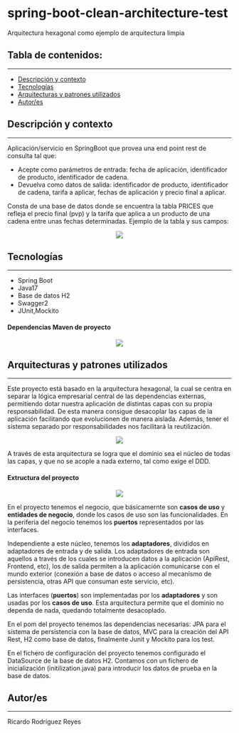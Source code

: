 # spring-boot-clean-architecture-test
Arquitectura hexagonal como ejemplo de arquitectura limpia

## Tabla de contenidos:
---

- [Descripción y contexto](#descripción-y-contexto)
- [Tecnologías](#tecnologías)
- [Arquitecturas y patrones utilizados](#arquitecturas-y-patrones-utilizados)
- [Autor/es](#autores)

## Descripción y contexto
---
Aplicación/servicio en SpringBoot que provea una end point rest de consulta  tal que: 
  - Acepte como parámetros de entrada: fecha de aplicación, identificador de producto, identificador de cadena.
  - Devuelva como datos de salida: identificador de producto, identificador de cadena, tarifa a aplicar, fechas de aplicación y precio final a aplicar.

Consta de una base de datos donde se encuentra la tabla PRICES que refleja el precio final (pvp) y la tarifa que aplica a un producto de una cadena entre unas fechas determinadas. Ejemplo de la tabla y sus campos:
 
<p align="center"><img src="https://www.soy3eres.es/tabla%20PRICES.PNG"/></p> 

## Tecnologías
---
  - Spring Boot
  - Java17
  - Base de datos H2
  - Swagger2
  - JUnit,Mockito

#### Dependencias Maven de proyecto
  <p align="center"><img src="https://www.soy3eres.es/dependencias%20maven.PNG"/></p>
  
## Arquitecturas y patrones utilizados
---
Este proyecto está basado en la arquitectura hexagonal, la cual se centra en separar la lógica empresarial central de las dependencias externas, permitiendo dotar nuestra aplicación de distintas capas con su propia responsabilidad. De esta manera consigue desacoplar las capas de la aplicación facilitando que evolucionen de manera aislada. Además, tener el sistema separado por responsabilidades nos facilitará la reutilización.
<p align="center"><img src="https://www.soy3eres.es/arquitectura%20hexagonal.png"/></p>

A través de esta arquitectura se logra que el dominio sea el núcleo de todas las capas, y que no se acople a nada externo, tal como exige el DDD.

#### Extructura del proyecto
<p align="center"><img src="https://www.soy3eres.es/extructura%20de%20proyecto.PNG"/></p>

En el proyecto tenemos el negocio, que básicamernte son <b>casos de uso</b> y <b>entidades de negocio</b>, donde los casos de uso son las funcionalidades. En la periferia del negocio tenemos los <b>puertos</b> representados por las interfaces. 

Independiente a este núcleo, tenemos los <b>adaptadores</b>, divididos en adaptadores de entrada y de salida. Los adaptadores de entrada son aquellos a través de los cuales se introducen datos a la aplicación (ApiRest, Frontend, etc), los de salida permiten a la aplicación comunicarse con el mundo exterior (conexión a base de datos o acceso al mecanismo de persistencia, otras API que consuman este servicio, etc).

Las interfaces (<b>puertos</b>) son implementadas por los <b>adaptadores</b> y son usadas por los <b>casos de uso</b>. Esta arquitectura permite que el dominio no dependa de nada, quedando totalmente desacoplado.

En el pom del proyecto tenemos las dependencias necesarias: JPA para el sistema de persistencia con la base de datos, MVC para la creación del API Rest, H2 como base de datos, finalmente Junit y Mockito para los test.

En el fichero de configuración del proyecto tenemos configurado el DataSource de la base de datos H2.
Contamos con un fichero de inicialización (initilization.java) para introducir los datos de prueba en la base de datos.

## Autor/es
---
Ricardo Rodríguez Reyes
